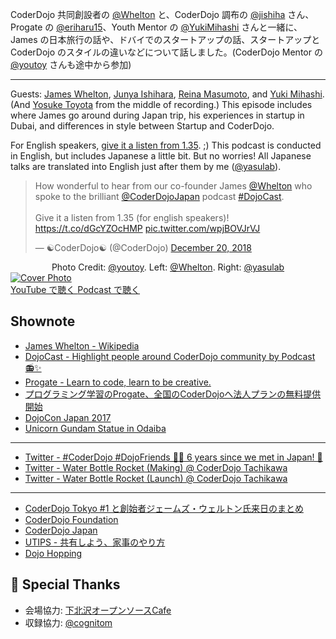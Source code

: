 CoderDojo 共同創設者の [@Whelton](https://twitter.com/whelton) と、CoderDojo 調布の [@jishiha](https://twitter.com/jishiha) さん、Progate の [@eriharu15](https://twitter.com/eriharu15)、Youth Mentor の [@YukiMihashi](https://twitter.com/YukiMihashi) さんと一緒に、James の日本旅行の話や、ドバイでのスタートアップの話、スタートアップと CoderDojo のスタイルの違いなどについて話しました。(CoderDojo Mentor の [@youtoy](https://twitter.com/youtoy) さんも途中から参加)

-----

Guests: [James Whelton](https://twitter.com/whelton), [Junya Ishihara](https://twitter.com/jishiha), [Reina Masumoto](https://twitter.com/eriharu15), and [Yuki Mihashi](https://twitter.com/YukiMihashi). (And [Yosuke Toyota](https://twitter.com/youtoy) from the middle of recording.) This episode includes where James go around during Japan trip, his experiences in startup in Dubai, and differences in style between Startup and CoderDojo.

For English speakers, <a href="https://twitter.com/CoderDojo/status/1075677404419506176">give it a listen from 1.35</a>. ;) This podcast is conducted in English, but includes Japanese a little bit. But no worries! All Japanese talks are translated into English just after them by me (<a href="https://twitter.com/yasulab">@yasulab</a>).

<blockquote class="twitter-tweet twitter-tweet tw-align-center" data-partner="tweetdeck"><p lang="en" dir="ltr">How wonderful to hear from our co-founder James <a href="https://twitter.com/Whelton?ref_src=twsrc%5Etfw">@Whelton</a> who spoke to the brilliant <a href="https://twitter.com/CoderDojoJapan?ref_src=twsrc%5Etfw">@CoderDojoJapan</a>  podcast <a href="https://twitter.com/hashtag/DojoCast?src=hash&amp;ref_src=twsrc%5Etfw">#DojoCast</a>.<br><br>Give it a listen from 1.35 (for english speakers)! <a href="https://t.co/dGcYZOcHMP">https://t.co/dGcYZOcHMP</a> <a href="https://t.co/wpjBOVJrVJ">pic.twitter.com/wpjBOVJrVJ</a></p>&mdash; ☯CoderDojo☯ (@CoderDojo) <a href="https://twitter.com/CoderDojo/status/1075677404419506176?ref_src=twsrc%5Etfw">December 20, 2018</a></blockquote>

<div align='center'>Photo Credit: <a href="https://twitter.com/youtoy">@youtoy</a>. Left: <a href="https://twitter.com/whelton">@Whelton</a>. Right: <a href="https://twitter.com/yasulab">@yasulab</a></div>

<div class='episode-cover'>
  <a href='https://www.youtube.com/watch?v=GhuhF0gngKo&list=PL94GDfaSQTmJxxnapafkApHYgQUJ6ABUU&index=10'
     target='_blank' rel='noopenner'>
    <img src='/podcasts/10.png' alt='Cover Photo'>
  </a>
  <div class='btn-cover'>
    <a class='btn-blue' href='https://www.youtube.com/watch?v=GhuhF0gngKo&list=PL94GDfaSQTmJxxnapafkApHYgQUJ6ABUU&index=10' target='_blank' rel='noopenner'><i class='fa fa-youtube'></i> YouTube で聴く </a>
    <a class='btn-blue' href='https://podcasters.spotify.com/pod/show/coderdojo-japan/episodes/010---EN-Programming-is-Beyond-a-Job-For-Me-euhiuh' target='_blank' rel='noopenner'><i class='fas fa-podcast'></i> Podcast で聴く </a>
  </div>
</div>


## Shownote

- [James Whelton - Wikipedia](https://en.wikipedia.org/wiki/James_Whelton)
- [DojoCast - Highlight people around CoderDojo community by Podcast 📻✨](/podcasts)
- [Progate - Learn to code, learn to be creative.](https://progate.com/)
- [プログラミング学習のProgate、全国のCoderDojoへ法人プランの無料提供開始](https://news.coderdojo.jp/2018/10/29/%E3%83%97%E3%83%AD%E3%82%B0%E3%83%A9%E3%83%9F%E3%83%B3%E3%82%B0%E5%AD%A6%E7%BF%92%E3%81%AEprogate%E3%80%81%E5%85%A8%E5%9B%BD%E3%81%AEcoderdojo%E3%81%B8%E6%B3%95%E4%BA%BA%E3%83%97%E3%83%A9%E3%83%B3/)
- [DojoCon Japan 2017](https://dojocon2017.coderdojo.jp/)
- [Unicorn Gundam Statue in Odaiba](https://fr.japantravel.com/tokyo/unicorn-gundam-statue-in-odaiba/41317)

---

- [Twitter - #CoderDojo #DojoFriends 🤝✨ 6 years since we met in Japan! 👥](https://twitter.com/yasulab/status/1069546564467605505)
- [Twitter - Water Bottle Rocket (Making) @ CoderDojo Tachikawa](https://twitter.com/yasulab/status/1069033079350554624)
- [Twitter - Water Bottle Rocket (Launch) @ CoderDojo Tachikawa](https://twitter.com/yasulab/status/1069077740278603776)

---

- [CoderDojo Tokyo #1 と創始者ジェームズ・ウェルトン氏来日のまとめ](https://tech.a-listers.jp/2012/05/09/coderdojo-tokyo-1-james-whelton-in-japan/)
- [CoderDojo Foundation](https://coderdojo.com/foundation/)
- [CoderDojo Japan](https://coderdojo.jp/)
- [UTIPS - 共有しよう、家事のやり方](https://utips.life/)
- [Dojo Hopping](https://coderdojo.com/2017/11/22/coderdojo-and-me/)

## 👏 Special Thanks 

- 会場協力: [下北沢オープンソースCafe](https://osscafe.business.site/)
- 収録協力: [@cognitom](https://twitter.com/cognitom)
